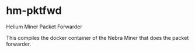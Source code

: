# hm-pktfwd
Helium Miner Packet Forwarder

This compiles the docker container of the Nebra Miner that does the packet forwarder.
